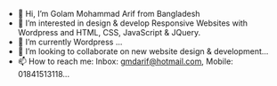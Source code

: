 - 👋 Hi, I’m Golam Mohammad Arif from Bangladesh
- 👀 I’m interested in design & develop Responsive Websites with Wordpress and HTML, CSS, JavaScript & JQuery.
- 🌱 I’m currently Wordpress ...
- 💞️ I’m looking to collaborate on new website design & development...
- 📫 How to reach me: Inbox: gmdarif@hotmail.com, Mobile: 01841513118...

<!---
gmdarif/gmdarif is a ✨ special ✨ repository because its `README.md` (this file) appears on your GitHub profile.
You can click the Preview link to take a look at your changes.
--->
